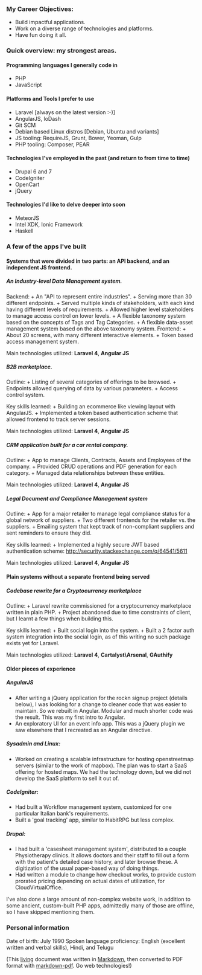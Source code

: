 ### My Career Objectives:

+ Build impactful applications.
+ Work on a diverse range of technologies and platforms.
+ Have fun doing it all.

### Quick overview: my strongest areas.
#### Programming languages I generally code in
+ PHP
+ JavaScript

#### Platforms and Tools I prefer to use
+ Laravel [always on the latest version :-)]
+ AngularJS, loDash
+ Git SCM
+ Debian based Linux distros [Debian, Ubuntu and variants]
+ JS tooling: RequireJS, Grunt, Bower, Yeoman, Gulp
+ PHP tooling: Composer, PEAR

#### Technologies I've employed in the past (and return to from time to time)
+ Drupal 6 and 7
+ CodeIgniter
+ OpenCart
+ jQuery

#### Technologies I'd like to delve deeper into soon
+ MeteorJS
+ Intel XDK, Ionic Framework
+ Haskell

### A few of the apps I've built

#### Systems that were divided in two parts: an API backend, and an independent JS frontend.

##### An Industry-level Data Management system.
Backend:
    + An "API to represent entire industries".
    + Serving more than 30 different endpoints.
    + Served multiple kinds of stakeholders, with each kind having different levels of requirements.
    + Allowed higher level stakeholders to manage access control on lower levels.
    + A flexible taxonomy system based on the concepts of Tags and Tag Categories.
    + A flexible data-asset management system based on the above taxonomy system.
Frontend:
    + About 20 screens, with many different interactive elements.
    + Token based access management system.

Main technologies utilized: **Laravel 4**, **Angular JS**

##### B2B marketplace.
Outline:
    + Listing of several categories of offerings to be browsed.
    + Endpoints allowed querying of data by various parameters.
    + Access control system.

Key skills learned:
    + Building an ecommerce like viewing layout with AngularJS.
    + Implemented a token based authentication scheme that allowed frontend to track server sessions.

Main technologies utilized: **Laravel 4**, **Angular JS**

##### CRM application built for a car rental company.
Outline:
    + App to manage Clients, Contracts, Assets and Employees of the company.
    + Provided CRUD operations and PDF generation for each category.
    + Managed data relationships between these entities.

Main technologies utilized: **Laravel 4**, **Angular JS**

##### Legal Document and Compliance Management system
Outline:
    + App for a major retailer to manage legal compliance status for a global network of suppliers.
    + Two different frontends for the retailer vs. the suppliers.
    + Emailing system that kept track of non-compliant suppliers and sent reminders to ensure they did.

Key skills learned:
    + Implemented a highly secure JWT based authentication scheme: http://security.stackexchange.com/q/64541/5611

Main technologies utilized: **Laravel 4**, **Angular JS**

#### Plain systems without a separate frontend being served

##### Codebase rewrite for a Cryptocurrency marketplace
Outline:
    + Laravel rewrite commissioned for a cryptocurrency marketplace written in plain PHP.
    + Project abandoned due to time constraints of client, but I learnt a few things when building this.

Key skills learned:
    + Built social login into the system.
    + Built a 2 factor auth system integration into the social login, as of this writing no such package exists yet for Laravel.

Main technologies utilized: **Laravel 4**, **Cartalyst\Arsenal**, **GAuthify**

#### Older pieces of experience

##### AngularJS
+ After writing a jQuery application for the rockn signup project (details below), I was looking for a change to cleaner code that was easier to maintain. So we rebuilt in Angular. Modular and much shorter code was the result. This was my first intro to Angular.
+ An exploratory UI for an event info app. This was a jQuery plugin we saw elsewhere that I recreated as an Angular directive.

##### Sysadmin and Linux:

+ Worked on creating a scalable infrastructure for hosting openstreetmap servers (similar to the work of mapbox). The plan was to start a SaaS offering for hosted maps. We had the technology down, but we did not develop the SaaS platform to sell it out of.

##### CodeIgniter:

+ Had built a Workflow management system, customized for one particular Italian bank's requirements.
+ Built a 'goal tracking' app, similar to HabitRPG but less complex.

##### Drupal:

+ I had built a 'casesheet management system', distributed to a couple Physiotherapy clinics. It allows doctors and their staff to fill out a form with the patient's detailed case history, and later browse these. A digitization of the usual paper-based way of doing things.
+ Had written a module to change how checkout works, to provide custom prorated pricing depending on actual dates of utilization, for CloudVirtualOffice.

I've also done a large amount of non-complex website work, in addition to some ancient, custom-built PHP apps, admittedly many of those are offline, so I have skipped mentioning them.

### Personal information
Date of birth: July 1990
Spoken language proficiency: English (excellent written and verbal skills), Hindi, and Telugu

(This [living](http://github.com/adityamenon/resume) document was written in [Markdown](http://daringfireball.net/projects/markdown/), then converted to PDF format with [markdown-pdf](https://npmjs.org/package/markdown-pdf). Go web technologies!)
